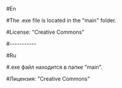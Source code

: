 #En

#The .exe file is located in the "main" folder.

#License: "Creative Commons"

#-----------

#Ru

#.exe файл находится в папке "main".

#Лицензия: "Creative Commons"
